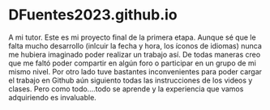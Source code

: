 # DFuentes2023.github.io
A mi tutor.
Este es mi proyecto final de la primera etapa. Aunque sé que le falta mucho desarrollo (inlcuir la fecha y hora, los íconos de idiomas) nunca me hubiera imaginado poder realizar un trabajo así.
De todas maneras creo que me faltó poder compartir en algún foro o participar en un grupo de mi mismo nivel.
Por otro lado tuve bastantes inconvenientes para poder cargar el trabajo en Github aún siguiento todas las instrucciones de los videos y clases. Pero como todo....todo se aprende
y la experiencia que vamos adquiriendo es invaluable.
